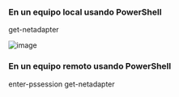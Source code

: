 ### En un equipo local usando PowerShell
get-netadapter

![image](https://github.com/informaticaeloy/PowerShell-CMD-CheatSheet/assets/20743678/7b74f3f3-bd45-444e-a247-a15c22802cf2)

### En un equipo remoto usando PowerShell
enter-pssession
get-netadapter 
